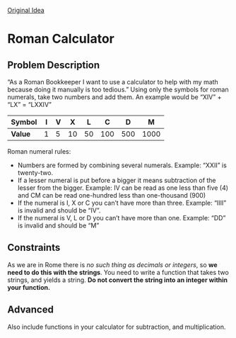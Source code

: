 [Original Idea](https://codingdojo.org/kata/RomanCalculator/)

# Roman Calculator

## Problem Description
“As a Roman Bookkeeper I want to use a calculator to help with my math because doing it manually is too tedious.”
Using only the symbols for roman numerals, take two numbers and add them. 
An example would be “XIV” + “LX” = “LXXIV”

| **Symbol** | I | V | X  | L  | C   | D   | M    |
| ---------- | - | - | -- | -- | --- | --- | ---- |
| **Value**  | 1 | 5 | 10 | 50 | 100 | 500 | 1000 |

Roman numeral rules:
* Numbers are formed by combining several numerals. Example: “XXII” is twenty-two.
* If a lesser numeral is put before a bigger it means subtraction of the lesser from the bigger. Example: IV can be read as one less than five (4) and CM can be read one-hundred less than one-thousand (900)
* If the numeral is I, X or C you can’t have more than three. Example: “IIII” is invalid and should be “IV”.
* If the numeral is V, L or D you can’t have more than one. Example: “DD” is invalid and should be “M”

## Constraints
As we are in Rome there is _no such thing as decimals or integers_, so **we need to do this with the strings**.
You need to write a function that takes two strings, and yields a string.  **Do not convert the string into an integer within your function.**

## Advanced
Also include functions in your calculator for subtraction, and multiplication.
